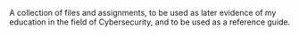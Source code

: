 A collection of files and assignments, to be used as later evidence of my education in the field of Cybersecurity, and to be used as a reference guide.

